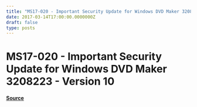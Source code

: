 ```yaml
---
title: "MS17-020 - Important Security Update for Windows DVD Maker 3208223 - Version 10"
date: 2017-03-14T17:00:00.0000000Z
draft: false
type: posts
---
```

# MS17-020 - Important Security Update for Windows DVD Maker 3208223 - Version 10









#### [Source](https://technet.microsoft.com/en-us/library/security/MS17-020)

